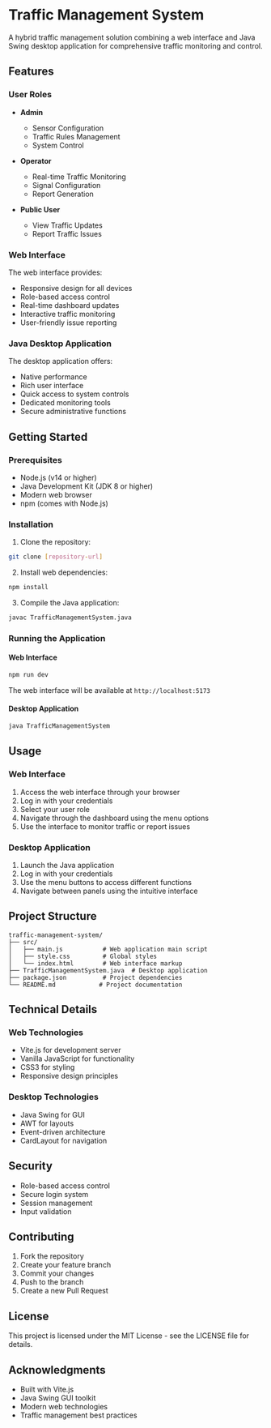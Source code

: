 # Traffic Management System

A hybrid traffic management solution combining a web interface and Java Swing desktop application for comprehensive traffic monitoring and control.

## Features

### User Roles

- **Admin**
  - Sensor Configuration
  - Traffic Rules Management
  - System Control
  
- **Operator**
  - Real-time Traffic Monitoring
  - Signal Configuration
  - Report Generation
  
- **Public User**
  - View Traffic Updates
  - Report Traffic Issues

### Web Interface

The web interface provides:
- Responsive design for all devices
- Role-based access control
- Real-time dashboard updates
- Interactive traffic monitoring
- User-friendly issue reporting

### Java Desktop Application

The desktop application offers:
- Native performance
- Rich user interface
- Quick access to system controls
- Dedicated monitoring tools
- Secure administrative functions

## Getting Started

### Prerequisites

- Node.js (v14 or higher)
- Java Development Kit (JDK 8 or higher)
- Modern web browser
- npm (comes with Node.js)

### Installation

1. Clone the repository:
```bash
git clone [repository-url]
```

2. Install web dependencies:
```bash
npm install
```

3. Compile the Java application:
```bash
javac TrafficManagementSystem.java
```

### Running the Application

#### Web Interface
```bash
npm run dev
```
The web interface will be available at `http://localhost:5173`

#### Desktop Application
```bash
java TrafficManagementSystem
```

## Usage

### Web Interface

1. Access the web interface through your browser
2. Log in with your credentials
3. Select your user role
4. Navigate through the dashboard using the menu options
5. Use the interface to monitor traffic or report issues

### Desktop Application

1. Launch the Java application
2. Log in with your credentials
3. Use the menu buttons to access different functions
4. Navigate between panels using the intuitive interface

## Project Structure

```
traffic-management-system/
├── src/
│   ├── main.js           # Web application main script
│   ├── style.css         # Global styles
│   └── index.html        # Web interface markup
├── TrafficManagementSystem.java  # Desktop application
├── package.json          # Project dependencies
└── README.md            # Project documentation
```

## Technical Details

### Web Technologies
- Vite.js for development server
- Vanilla JavaScript for functionality
- CSS3 for styling
- Responsive design principles

### Desktop Technologies
- Java Swing for GUI
- AWT for layouts
- Event-driven architecture
- CardLayout for navigation

## Security

- Role-based access control
- Secure login system
- Session management
- Input validation

## Contributing

1. Fork the repository
2. Create your feature branch
3. Commit your changes
4. Push to the branch
5. Create a new Pull Request

## License

This project is licensed under the MIT License - see the LICENSE file for details.

## Acknowledgments

- Built with Vite.js
- Java Swing GUI toolkit
- Modern web technologies
- Traffic management best practices
